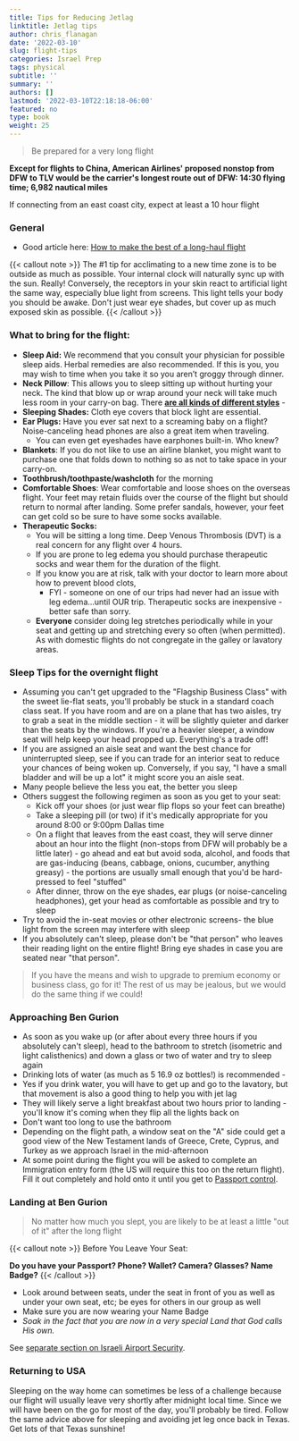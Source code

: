 ```yaml
---
title: Tips for Reducing Jetlag
linktitle: Jetlag tips
author: chris_flanagan
date: '2022-03-10'
slug: flight-tips
categories: Israel Prep
tags: physical
subtitle: ''
summary: ''
authors: []
lastmod: '2022-03-10T22:18:18-06:00'
featured: no
type: book
weight: 25
---
```

> Be prepared for a very long flight

**Except for flights to China, American Airlines' proposed nonstop from DFW to TLV would be the carrier's longest route out of DFW: 14:30 flying time; 6,982 nautical miles**

If connecting from an east coast city, expect at least a 10 hour flight


### General

-   Good article here: [How to make the best of a long-haul flight](https://lifehacker.com/how-to-survive-a-long-haul-flight-with-finesse-1551468782)

{{< callout note >}}
The #1 tip for acclimating to a new time zone is to be outside as much as possible.  Your internal clock will naturally sync up with the sun.  Really!
Conversely, the receptors in your skin react to artificial light the same way, especially blue light from screens.  This light tells your body you should be awake.  Don't just wear eye shades, but cover up as much exposed skin as possible.
{{< /callout >}}

### What to bring for the flight:

-   **Sleep Aid:** We recommend that you consult your physician for possible sleep aids. Herbal remedies are also recommended. If this is you, you may wish to time when you take it so you aren’t groggy through dinner.
-   **Neck Pillow**: This allows you to sleep sitting up without hurting your neck. The kind that blow up or wrap around your neck will take much less room in your carry-on bag. There [**are all kinds of different styles**](https://goo.gl/i8Dpfg) -
-   **Sleeping Shades:** Cloth eye covers that block light are essential.
-   **Ear Plugs:** Have you ever sat next to a screaming baby on a flight? Noise-canceling head phones are also a great item when traveling.
    -   You can even get eyeshades have earphones built-in.  Who knew?
-   **Blankets**: If you do not like to use an airline blanket, you might want to purchase one that folds down to nothing so as not to take space in your carry-on.
-   **Toothbrush/toothpaste/washcloth** for the morning
-   **Comfortable Shoes**: Wear comfortable and loose shoes on the overseas flight. Your feet may retain fluids over the course of the flight but should return to normal after landing. Some prefer sandals, however, your feet can get cold so be sure to have some socks available.
-   **Therapeutic Socks:**
    -   You will be sitting a long time. Deep Venous Thrombosis (DVT) is a real concern for any flight over 4 hours.
    -   If you are prone to leg edema you should purchase therapeutic socks and wear them for the duration of the flight.
    -   If you know you are at risk, talk with your doctor to learn more about how to prevent blood clots,
        -   FYI - someone on one of our trips had never had an issue with leg edema...until OUR trip. Therapeutic socks are inexpensive - better safe than sorry.
    -   **Everyone** consider doing leg stretches periodically while in your seat and getting up and stretching every so often (when permitted). As with domestic flights do not congregate in the galley or lavatory areas.

### Sleep Tips for the overnight flight

-   Assuming you can't get upgraded to the "Flagship Business Class" with the sweet lie-flat seats, you'll probably be stuck in a standard coach class seat.  If you have room and are on a plane that has two aisles, try to grab a seat in the middle section - it will be slightly quieter and darker than the seats by the windows.  If you're a heavier sleeper, a window seat will help keep your head propped up.  Everything's a trade off!
-   If you are assigned an aisle seat and want the best chance for uninterrupted sleep, see if you can trade for an interior seat to reduce your chances of being woken up. Conversely, if you say, "I have a small bladder and will be up a lot" it might score you an aisle seat.
-   Many people believe the less you eat, the better you sleep
-   Others suggest the following regimen as soon as you get to your seat:
    -   Kick off your shoes (or just wear flip flops so your feet can breathe)
    -   Take a sleeping pill (or two) if it's medically appropriate for you around 8:00 or 9:00pm Dallas time
    -   On a flight that leaves from the east coast, they will serve dinner about an hour into the flight (non-stops from DFW will probably be a little later) - go ahead and eat but avoid soda, alcohol, and foods that are gas-inducing (beans, cabbage, onions, cucumber, anything greasy) - the portions are usually small enough that you'd be hard-pressed to feel "stuffed"
    -   After dinner, throw on the eye shades, ear plugs (or noise-canceling headphones), get your head as comfortable as possible and try to sleep
-   Try to avoid the in-seat movies or other electronic screens- the blue light from the screen may interfere with sleep
-   If you absolutely can't sleep, please don't be "that person" who leaves their reading light on the entire flight! Bring eye shades in case you are seated near "that person".

> If you have the means and wish to upgrade to premium economy or business class, go for it!
> The rest of us may be jealous, but we would do the same thing if we could!

### Approaching Ben Gurion

-   As soon as you wake up (or after about every three hours if you absolutely can't sleep), head to the bathroom to stretch (isometric and light calisthenics) and down a glass or two of water and try to sleep again
-   Drinking lots of water (as much as 5 16.9 oz bottles!) is recommended -
   -   Yes if you drink water, you will have to get up and go to the lavatory, but that movement is also a good thing to help you with jet lag
-   They will likely serve a light breakfast about two hours prior to landing - you'll know it's coming when they flip all the lights back on
-   Don't want too long to use the bathroom
-  Depending on the flight path, a window seat on the "A" side could get a good view of the New Testament lands of Greece, Crete, Cyprus, and Turkey as we approach Israel in the mid-afternoon
-   At some point during the flight you will be asked to complete an Immigration entry form (the US will require this too on the return flight). Fill it out completely and hold onto it until you get to [Passport control](../passport).

### Landing at Ben Gurion

> No matter how much you slept, you are likely to be at least a little "out of it" after the long flight

{{< callout note >}}
Before You Leave Your Seat:

**Do you have your Passport? Phone? Wallet? Camera? Glasses? Name Badge?**
{{< /callout >}}

-   Look around between seats, under the seat in front of you as well as under your own seat, etc; be eyes for others in our group as well
-   Make sure you are now wearing your Name Badge
-   *Soak in the fact that you are now in a very special Land that God calls His own.*

See [separate section on Israeli Airport Security](../passport).

### Returning to USA

Sleeping on the way home can sometimes be less of a challenge because our flight will usually leave very shortly after midnight local time.  Since we will have been on the go for most of the day, you'll probably be tired. Follow the same advice above for sleeping and avoiding jet leg once back in Texas. Get lots of that Texas sunshine!
